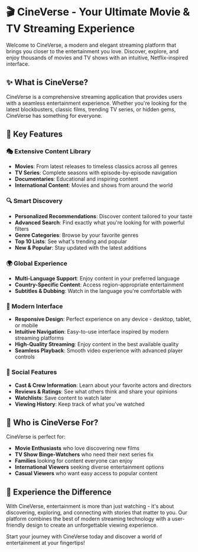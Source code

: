 # 🎬 CineVerse - Your Ultimate Movie & TV Streaming Experience

Welcome to CineVerse, a modern and elegant streaming platform that brings you closer to the entertainment you love. Discover, explore, and enjoy thousands of movies and TV shows with an intuitive, Netflix-inspired interface.

## ✨ What is CineVerse?

CineVerse is a comprehensive streaming application that provides users with a seamless entertainment experience. Whether you're looking for the latest blockbusters, classic films, trending TV series, or hidden gems, CineVerse has something for everyone.

## 🌟 Key Features

### 🎭 Extensive Content Library
- **Movies**: From latest releases to timeless classics across all genres
- **TV Series**: Complete seasons with episode-by-episode navigation
- **Documentaries**: Educational and inspiring content
- **International Content**: Movies and shows from around the world

### 🔍 Smart Discovery
- **Personalized Recommendations**: Discover content tailored to your taste
- **Advanced Search**: Find exactly what you're looking for with powerful filters
- **Genre Categories**: Browse by your favorite genres
- **Top 10 Lists**: See what's trending and popular
- **New & Popular**: Stay updated with the latest additions

### 🌍 Global Experience
- **Multi-Language Support**: Enjoy content in your preferred language
- **Country-Specific Content**: Access region-appropriate entertainment
- **Subtitles & Dubbing**: Watch in the language you're comfortable with

### 📱 Modern Interface
- **Responsive Design**: Perfect experience on any device - desktop, tablet, or mobile
- **Intuitive Navigation**: Easy-to-use interface inspired by modern streaming platforms
- **High-Quality Streaming**: Enjoy content in the best available quality
- **Seamless Playback**: Smooth video experience with advanced player controls

### 👥 Social Features
- **Cast & Crew Information**: Learn about your favorite actors and directors
- **Reviews & Ratings**: See what others think and share your opinions
- **Watchlists**: Save content to watch later
- **Viewing History**: Keep track of what you've watched

## 🎯 Who is CineVerse For?

CineVerse is perfect for:
- **Movie Enthusiasts** who love discovering new films
- **TV Show Binge-Watchers** who need their next series fix
- **Families** looking for content everyone can enjoy
- **International Viewers** seeking diverse entertainment options
- **Casual Viewers** who want easy access to popular content

## 🌈 Experience the Difference

With CineVerse, entertainment is more than just watching - it's about discovering, exploring, and connecting with stories that matter to you. Our platform combines the best of modern streaming technology with a user-friendly design to create an unforgettable viewing experience.

Start your journey with CineVerse today and discover a world of entertainment at your fingertips!
